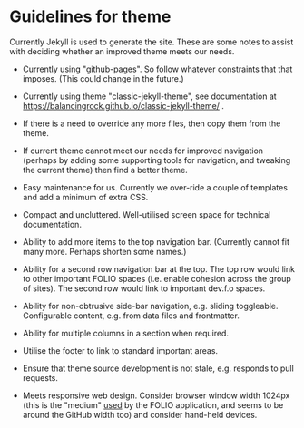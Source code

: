 # Guidelines for theme

Currently Jekyll is used to generate the site.
These are some notes to assist with deciding whether an improved theme meets our needs.

* Currently using "github-pages". So follow whatever constraints that that imposes.
(This could change in the future.)

* Currently using theme "classic-jekyll-theme", see documentation at https://balancingrock.github.io/classic-jekyll-theme/ .

* If there is a need to override any more files, then copy them from the theme.

* If current theme cannot meet our needs for improved navigation (perhaps by adding some supporting tools for navigation, and tweaking the current theme) then find a better theme.

* Easy maintenance for us. Currently we over-ride a couple of templates and add a minimum of extra CSS.

* Compact and uncluttered. Well-utilised screen space for technical documentation.

* Ability to add more items to the top navigation bar.
(Currently cannot fit many more. Perhaps shorten some names.)

* Ability for a second row navigation bar at the top.
The top row would link to other important FOLIO spaces (i.e. enable cohesion across the group of sites).
The second row would link to important dev.f.o spaces.

* Ability for non-obtrusive side-bar navigation, e.g. sliding toggleable.
Configurable content, e.g. from data files and frontmatter.

* Ability for multiple columns in a section when required.

* Utilise the footer to link to standard important areas.

* Ensure that theme source development is not stale, e.g. responds to pull requests.

* Meets responsive web design.
Consider browser window width 1024px (this is the "medium" [used](https://github.com/folio-org/stripes-components/blob/master/lib/variables.css) by the FOLIO application, and seems to be around the GitHub width too) and consider hand-held devices.
